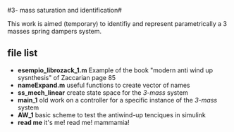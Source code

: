 #3- mass saturation and identification#

This work is aimed (temporary) to identifiy and represent parametrically a 3 masses spring dampers system.

## file list ##

* **esempio_librozack_1.m** Example of the book "modern anti wind up sysnthesis" of Zaccarian page 85
* **nameExpand.m** useful functions to create vector of names
* **ss_mech_linear** create state space for the *3-mass* system
* **main_1** old work on a controller for a specific instance of the *3-mass* system
* **AW_1** basic scheme to test the antiwind-up tenciques in simulink
* **read me** it's me! read me! mammamia!